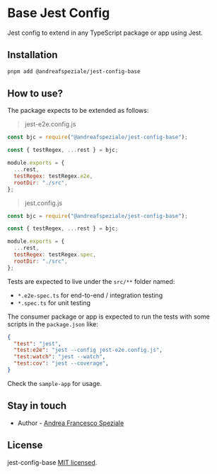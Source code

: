 # Base Jest Config

Jest config to extend in any TypeScript package or app using Jest.

## Installation

```sh
pnpm add @andreafspeziale/jest-config-base
```

## How to use?

The package expects to be extended as follows:

> jest-e2e.config.js

```javascript
const bjc = require("@andreafspeziale/jest-config-base");

const { testRegex, ...rest } = bjc;

module.exports = {
  ...rest,
  testRegex: testRegex.e2e,
  rootDir: "./src",
};
```

> jest.config.js

```javascript
const bjc = require("@andreafspeziale/jest-config-base");

const { testRegex, ...rest } = bjc;

module.exports = {
  ...rest,
  testRegex: testRegex.spec,
  rootDir: "./src",
};
```

Tests are expected to live under the `src/**` folder named:

- `*.e2e-spec.ts` for end-to-end / integration testing
- `*.spec.ts` for unit testing

The consumer package or app is expected to run the tests with some scripts in the `package.json` like:

```JSON
{
  "test": "jest",
  "test:e2e": "jest --config jest-e2e.config.js",
  "test:watch": "jest --watch",
  "test:cov": "jest --coverage",
}
```

Check the `sample-app` for usage.

## Stay in touch

- Author - [Andrea Francesco Speziale](https://twitter.com/andreafspeziale)

## License

jest-config-base [MIT licensed](LICENSE).
